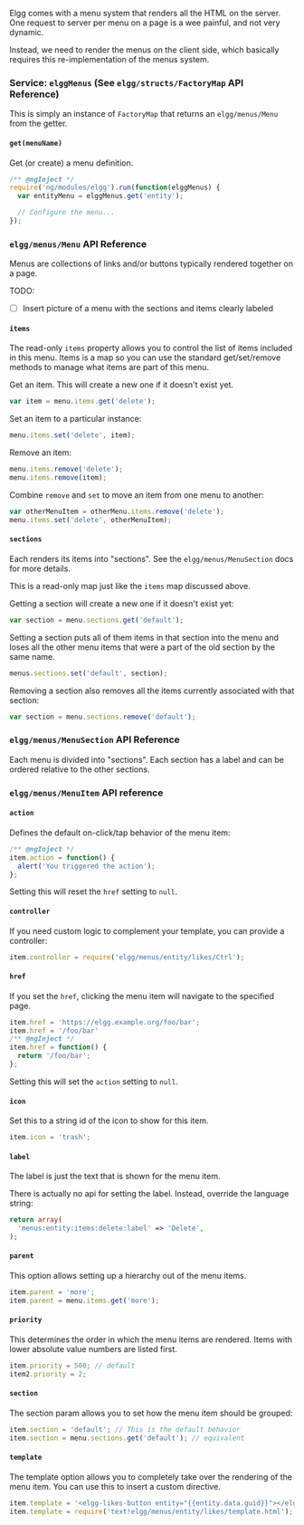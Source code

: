 Elgg comes with a menu system that renders all the HTML on the server.
One request to server per menu on a page is a wee painful, and not very dynamic.

Instead, we need to render the menus on the client side,
which basically requires this re-implementation of the menus system.

### Service: `elggMenus` (See `elgg/structs/FactoryMap` API Reference)
This is simply an instance of `FactoryMap`
that returns an `elgg/menus/Menu` from the getter.

#### `get(menuName)`
Get (or create) a menu definition.

```js
/** @ngInject */
require('ng/modules/elgg').run(function(elggMenus) {
  var entityMenu = elggMenus.get('entity');

  // Configure the menu...
});
```

### `elgg/menus/Menu` API Reference
Menus are collections of links and/or buttons typically rendered together on a page.

TODO:
 - [ ] Insert picture of a menu with the sections and items clearly labeled

#### `items`
The read-only `items` property allows you to control the list of items included in this menu. Items is a map so you can use the standard get/set/remove methods to manage what items are part of this menu. 

Get an item. This will create a new one if it doesn't exist yet.
```js
var item = menu.items.get('delete');
```

Set an item to a particular instance:
```js
menu.items.set('delete', item);
```

Remove an item:
```js
menu.items.remove('delete');
menu.items.remove(item);
```

Combine `remove` and `set` to move an item from one menu to another:
```js
var otherMenuItem = otherMenu.items.remove('delete');
menu.items.set('delete', otherMenuItem);
```

#### `sections`
Each renders its items into "sections". See the `elgg/menus/MenuSection` docs for more details.

This is a read-only map just like the `items` map discussed above.

Getting a section will create a new one if it doesn't exist yet:
```js
var section = menu.sections.get('default');
```

Setting a section puts all of them items in that section into the menu and loses all the other menu items that were a part of the old section by the same name.
```js
menus.sections.set('default', section);
```

Removing a section also removes all the items currently associated with that section:
```js
var section = menu.sections.remove('default');
```


### `elgg/menus/MenuSection` API Reference
Each menu is divided into "sections". Each section has a label and can be ordered relative to the other sections.


### `elgg/menus/MenuItem` API reference

#### `action`
Defines the default on-click/tap behavior of the menu item:

```js
/** @ngInject */
item.action = function() {
  alert('You triggered the action');
};
```

Setting this will reset the `href` setting to `null`.

#### `controller`
If you need custom logic to complement your template, you can provide a controller:
```js
item.controller = require('elgg/menus/entity/likes/Ctrl');
```

#### `href`
If you set the `href`, clicking the menu item will navigate to the specified page.
```js
item.href = 'https://elgg.example.org/foo/bar';
item.href = '/foo/bar'
/** @ngInject */
item.href = function() {
  return '/foo/bar';
};
```

Setting this will set the `action` setting to `null`.

#### `icon`
Set this to a string id of the icon to show for this item.

```js
item.icon = 'trash';
```

#### `label`
The label is just the text that is shown for the menu item.

There is actually no api for setting the label. Instead, override the language string:
```php
return array(
  'menus:entity:items:delete:label' => 'Delete',
);
```

#### `parent`
This option allows setting up a hierarchy out of the menu items.

```js
item.parent = 'more';
item.parent = menu.items.get('more');
```

#### `priority`
This determines the order in which the menu items are rendered. Items with lower absolute value numbers are listed first.

```js
item.priority = 500; // default
item2.priority = 2;
```

#### `section`
The section param allows you to set how the menu item should be grouped:
```js
item.section = 'default'; // This is the default behavior
item.section = menu.sections.get('default'); // equivalent
```

#### `template`
The template option allows you to completely take over the rendering of the menu item. You can use this to insert a custom directive.

```js
item.template = '<elgg-likes-button entity="{{entity.data.guid}}"></elgg-likes-button>';
item.template = require('text!elgg/menus/entity/likes/template.html');
```


